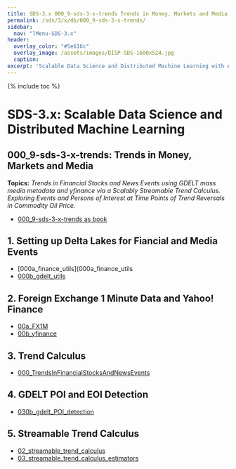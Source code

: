 ```yaml
---
title: SDS-3.x 000_9-sds-3-x-trends Trends in Money, Markets and Media
permalink: /sds/3/x/db/000_9-sds-3-x-trends/
sidebar:
  nav: "lMenu-SDS-3.x"
header:
  overlay_color: "#5e616c"
  overlay_image: /assets/images/DISP-SDS-1600x524.jpg
  caption: 
excerpt: 'Scalable Data Science and Distributed Machine Learning with Apache Spark 3.x and 2.x.<br />Introduction<br /><br />{::nomarkdown}<iframe style="display: inline-block;" src="https://ghbtns.com/github-btn.html?user=lamastex&repo=scalable-data-science&type=star&count=true&size=large" frameborder="0" scrolling="0" width="160px" height="30px"></iframe> <iframe style="display: inline-block;" src="https://ghbtns.com/github-btn.html?user=lamastex&repo=scalable-data-science&type=fork&count=true&size=large" frameborder="0" scrolling="0" width="158px" height="30px"></iframe>{:/nomarkdown}'
---
```


{% include toc %}

# SDS-3.x: Scalable Data Science and Distributed Machine Learning

## 000_9-sds-3-x-trends: Trends in Money, Markets and Media

**Topics:** *Trends in Financial Stocks and News Events using GDELT mass media metadata and yfinance via a Scalably Streamable Trend Calculus. Exploring Events and Persons of Interest at Time Points of Trend Reversals in Commodity Oil Price.*

- [000_9-sds-3-x-trends as book](https://lamastex.github.io/ScaDaMaLe/000_9-sds-3-x-trends/)

## 1. Setting up Delta Lakes for Fiancial and Media Events

* [000a_finance_utils](000a_finance_utils
* [000b_gdelt_utils](000b_gdelt_utils)

## 2. Foreign Exchange 1 Minute Data and Yahoo! Finance

* [00a_FX1M](00a_FX1M)
* [00b_yfinance](00b_yfinance)

## 3. Trend Calculus

* [000_TrendsInFinancialStocksAndNewsEvents](000_TrendsInFinancialStocksAndNewsEvents)

## 4. GDELT POI and EOI Detection

* [030b_gdelt_POI_detection](030b_gdelt_POI_detection)

## 5. Streamable Trend Calculus

* [02_streamable_trend_calculus](02_streamable_trend_calculus)
* [03_streamable_trend_calculus_estimators](03_streamable_trend_calculus_estimators)


